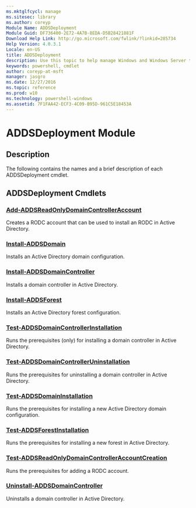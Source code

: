 ```yaml
---
ms.mktglfcycl: manage
ms.sitesec: library
ms.author: coreyp
Module Name: ADDSDeployment
Module Guid: DF736400-2E72-4A7B-8EDA-D5B28421881F
Download Help Link: http://go.microsoft.com/fwlink/?linkid=285734
Help Version: 4.0.3.1
Locale: en-US
title: ADDSDeployment
description: Use this topic to help manage Windows and Windows Server technologies with Windows PowerShell.
keywords: powershell, cmdlet
author: coreyp-at-msft
manager: jasgro
ms.date: 12/27/2016
ms.topic: reference
ms.prod: w10
ms.technology: powershell-windows
ms.assetid: 7F1FAA42-ECF3-4C09-B95D-961C5E18453A
---
```


# ADDSDeployment Module
## Description
The following contains the names and a brief description of each ADDSDeployment cmdlet.

## ADDSDeployment Cmdlets
### [Add-ADDSReadOnlyDomainControllerAccount](./Add-ADDSReadOnlyDomainControllerAccount.md)
Creates a RODC account that can be used to install an RODC in Active Directory.

### [Install-ADDSDomain](./Install-ADDSDomain.md)
Installs an Active Directory domain configuration.

### [Install-ADDSDomainController](./Install-ADDSDomainController.md)
Installs a domain controller in Active Directory.

### [Install-ADDSForest](./Install-ADDSForest.md)
Installs an Active Directory forest configuration.

### [Test-ADDSDomainControllerInstallation](./Test-ADDSDomainControllerInstallation.md)
Runs the prerequisites (only) for installing a domain controller in Active Directory.

### [Test-ADDSDomainControllerUninstallation](./Test-ADDSDomainControllerUninstallation.md)
Runs the prerequisites for uninstalling a domain controller in Active Directory.

### [Test-ADDSDomainInstallation](./Test-ADDSDomainInstallation.md)
Runs the prerequisites for installing a new Active Directory domain configuration.

### [Test-ADDSForestInstallation](./Test-ADDSForestInstallation.md)
Runs the prerequisites for installing a new forest in Active Directory.

### [Test-ADDSReadOnlyDomainControllerAccountCreation](./Test-ADDSReadOnlyDomainControllerAccountCreation.md)
Runs the prerequisites for adding a RODC account.

### [Uninstall-ADDSDomainController](./Uninstall-ADDSDomainController.md)
Uninstalls a domain controller in Active Directory.


